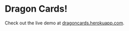 Dragon Cards!
=============

Check out the live demo at [dragoncards.herokuapp.com](http://dragoncards.herokuapp.com).
